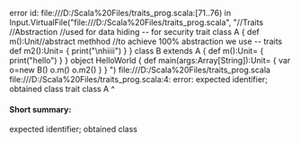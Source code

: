error id: file:///D:/Scala%20Files/traits_prog.scala:[71..76) in Input.VirtualFile("file:///D:/Scala%20Files/traits_prog.scala", "//Traits
//Abstraction
//used for data hiding -- for security
trait class A 
{
    def m():Unit//abstract methhod
    //to achieve 100% abstraction we use -- traits
    def m2():Unit=
    {
        print("\nhiiii")
    }
}
class B extends A 
{
    def m():Unit=
    {
        print("hello")
    }
}
object HelloWorld
{
    def main(args:Array[String]):Unit=
    {
        var o=new B()
        o.m()
        o.m2()
    }
}
")
file:///D:/Scala%20Files/traits_prog.scala
file:///D:/Scala%20Files/traits_prog.scala:4: error: expected identifier; obtained class
trait class A 
      ^
#### Short summary: 

expected identifier; obtained class